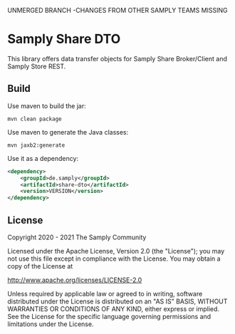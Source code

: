 UNMERGED BRANCH -CHANGES FROM OTHER SAMPLY TEAMS MISSING
# Samply Share DTO

This library offers data transfer objects for Samply Share Broker/Client and
Samply Store REST.


## Build

Use maven to build the jar:

```
mvn clean package
```

Use maven to generate the Java classes:

```
mvn jaxb2:generate
```

Use it as a dependency:

```xml
<dependency>
    <groupId>de.samply</groupId>
    <artifactId>share-dto</artifactId>
    <version>VERSION</version>
</dependency>
```

## License
       
Copyright 2020 - 2021 The Samply Community
       
Licensed under the Apache License, Version 2.0 (the "License"); you may not use this file except in compliance with the License. You may obtain a copy of the License at
       
http://www.apache.org/licenses/LICENSE-2.0
       
Unless required by applicable law or agreed to in writing, software distributed under the License is distributed on an "AS IS" BASIS, WITHOUT WARRANTIES OR CONDITIONS OF ANY KIND, either express or implied. See the License for the specific language governing permissions and limitations under the License.
